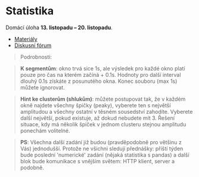 # Statistika

Domácí úloha **13. listopadu – 20. listopadu**.

* [Materiály](https://is.muni.cz/auth/el/1433/podzim2018/PV248/um/python.pdf#page=246)
* [Diskusní fórum](https://is.muni.cz/auth/diskuse/---)

> Podrobnosti:

>**K segmentům**: okno trvá sice 1s, ale výsledek pro každé okno platí pouze pro čas
na kterém začíná + 0.1s. Hodnoty pro další interval dlouhý 0.1s získáte z
posunutého okna. Konec souboru (max 1s) můžete ignorovat.

>**Hint ke clusterům (shlukům)**: můžete postupovat tak, že v každém okně najdete
všechny špičky (peaky), vyberete ten s největší amplitudou a všechny ostatní v
těsném sousedství zahodíte. Vyberete další největší, pokud existuje, až dokud
nebudete mít 3. Řešení situace, kdy má několik špiček v jednom clusteru stejnou
amplitudu ponechám volitelné.

>**PS**: Všechna další zadání již budou (pravděpodobně pro většinu z Vás) jednodušší.
Protože ne všichni sledují přednášky: příští týden bude poslední 'numerické'
zadání (nějaká statistika s pandas) a další blok bude komunikace s vnějším
světem: HTTP klient, server a podobně.